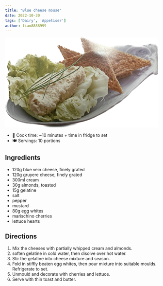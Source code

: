 ```yaml
---
title: "Blue cheese mouse"
date: 2022-10-30
tags: ['Dairy', 'Appetiser']
author: liam8888999
---
```

![Blue Cheese Mouse](/recipes/pix/blue-cheese-mouse.png)

- 🍳 Cook time: ~10 minutes + time in fridge to set
- 🍽️  Servings: 10 portions

## Ingredients

- 120g blue vein cheese, finely grated
- 120g gruyere cheese, finely grated
- 300ml cream
- 30g almonds, toasted
- 15g gelatine
- salt
- pepper
- mustard
- 80g egg whites
- marischino cherries
- lettuce hearts

## Directions

1. Mix the cheeses with partially whipped cream and almonds.
2. soften gelatine in cold water, then disolve over hot water.
3. Stir the gelatine into cheese mixture and season.
4. Fold in stiffly beaten egg whites, then pour mixture into suitable moulds. Refrigerate to set.
5. Unmould and decorate with cherries and lettuce.
6. Serve with thin toast and butter.
